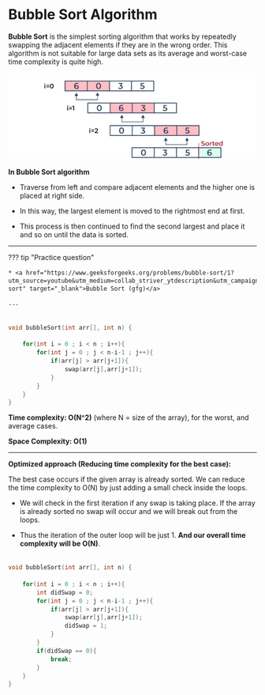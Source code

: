 # Bubble Sort Algorithm

**Bubble Sort** is the simplest sorting algorithm that works by repeatedly swapping the adjacent elements if they are in the wrong order. This algorithm is not suitable for large data sets as its average and worst-case time complexity is quite high.


![loading...](../../../images/dsa/sorting/bubble.png)


**In Bubble Sort algorithm**

* Traverse from left and compare adjacent elements and the higher one is placed at right side.

* In this way, the largest element is moved to the rightmost end at first.

* This process is then continued to find the second largest and place it and so on until the data is sorted.


---

??? tip "Practice question"

    * <a href="https://www.geeksforgeeks.org/problems/bubble-sort/1?utm_source=youtube&utm_medium=collab_striver_ytdescription&utm_campaign=bubble-sort" target="_blank">Bubble Sort (gfg)</a>

    ---




```cpp

void bubbleSort(int arr[], int n) {
        
    for(int i = 0 ; i < n ; i++){
        for(int j = 0 ; j < n-i-1 ; j++){
            if(arr[j] > arr[j+1]){
                swap(arr[j],arr[j+1]);
            }
        }
    }
}


```


**Time complexity: O(N^2)**  (where N = size of the array), for the worst, and average cases.


**Space Complexity: O(1)**


---


**Optimized approach (Reducing time complexity for the best case):**


The best case occurs if the given array is already sorted. We can reduce the time complexity to O(N) by just adding a small check inside the loops. 

* We will check in the first iteration if any swap is taking place. If the array is already sorted no swap will occur and we will break out from the loops. 

* Thus the iteration of the outer loop will be just 1. **And our overall time complexity will be O(N)**.


```cpp

void bubbleSort(int arr[], int n) {
        
    for(int i = 0 ; i < n ; i++){
        int didSwap = 0;
        for(int j = 0 ; j < n-i-1 ; j++){
            if(arr[j] > arr[j+1]){
                swap(arr[j],arr[j+1]);
                didSwap = 1;
            }
        }
        if(didSwap == 0){
            break;
        }
    }
}


```


